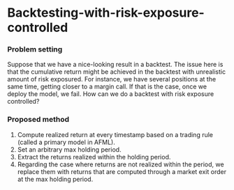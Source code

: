 # Backtesting-with-risk-exposure-controlled

### Problem setting 
Suppose that we have a nice-looking result in a backtest. The issue here is that the cumulative return might be achieved in the backtest with unrealistic amount of risk exposured. For instance, we have several positions at the same time, getting closer to a margin call. If that is the case, once we deploy the model, we fail. How can we do a backtest with risk exposure controlled?  

### Proposed method
1. Compute realized return at every timestamp based on a trading rule (called a primary model in AFML).
2. Set an arbitrary max holding period.
3. Extract the returns realized within the holding period. 
4. Regarding the case where returns are not realized within the period, we replace them with returns that are computed through a market exit order at the max holding period. 


